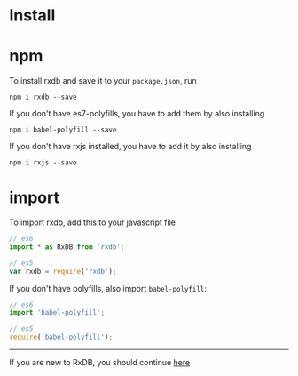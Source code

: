 # Install

# npm

To install rxdb and save it to your `package.json`, run

`npm i rxdb --save`

If you don't have es7-polyfills, you have to add them by also installing

`npm i babel-polyfill --save`

If you don't have rxjs installed, you have to add it by also installing

`npm i rxjs --save`

# import

To import rxdb, add this to your javascript file

```js
// es6
import * as RxDB from 'rxdb';

// es5
var rxdb = require('rxdb');
```


If you don't have polyfills, also import `babel-polyfill`:

```js
// es6
import 'babel-polyfill';

// es5
require('babel-polyfill');
```


-----------
If you are new to RxDB, you should continue [here](./RxDatabase.md)
